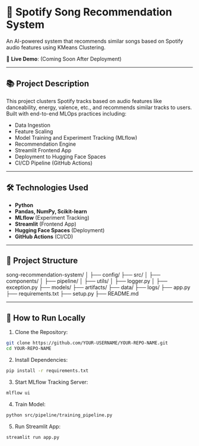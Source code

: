 # 🎵 Spotify Song Recommendation System

An AI-powered system that recommends similar songs based on Spotify audio features using KMeans Clustering.

🚀 **Live Demo**: (Coming Soon After Deployment)

---

## 📚 Project Description

This project clusters Spotify tracks based on audio features like danceability, energy, valence, etc., and recommends similar tracks to users. Built with end-to-end MLOps practices including:

- Data Ingestion
- Feature Scaling
- Model Training and Experiment Tracking (MLflow)
- Recommendation Engine
- Streamlit Frontend App
- Deployment to Hugging Face Spaces
- CI/CD Pipeline (GitHub Actions)

---

## 🛠 Technologies Used
- **Python**
- **Pandas, NumPy, Scikit-learn**
- **MLflow** (Experiment Tracking)
- **Streamlit** (Frontend App)
- **Hugging Face Spaces** (Deployment)
- **GitHub Actions** (CI/CD)

---

## 📂 Project Structure
song-recommendation-system/ │ ├── config/ ├── src/ │ ├── components/ │ ├── pipeline/ │ ├── utils/ │ ├── logger.py │ ├── exception.py ├── models/ ├── artifacts/ ├── data/ ├── logs/ ├── app.py ├── requirements.txt ├── setup.py ├── README.md


---

## 🚀 How to Run Locally

1. Clone the Repository:
```bash
git clone https://github.com/YOUR-USERNAME/YOUR-REPO-NAME.git
cd YOUR-REPO-NAME
```
2. Install Dependencies:
```bash
pip install -r requirements.txt
```
3. Start MLflow Tracking Server:
```bash
mlflow ui
```

4. Train Model:
```bash
python src/pipeline/training_pipeline.py
```
5. Run Streamlit App:
```bash
streamlit run app.py
```


